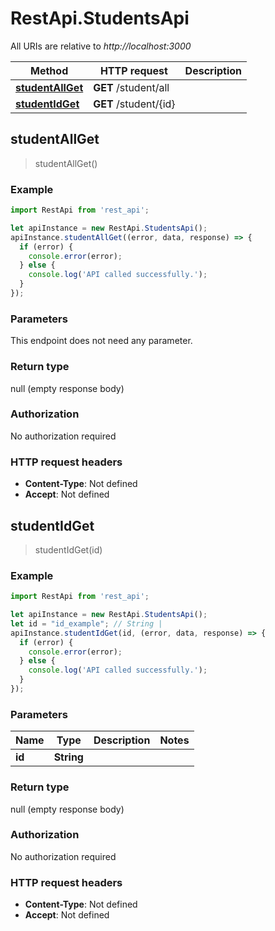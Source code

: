 # RestApi.StudentsApi

All URIs are relative to *http://localhost:3000*

Method | HTTP request | Description
------------- | ------------- | -------------
[**studentAllGet**](StudentsApi.md#studentAllGet) | **GET** /student/all | 
[**studentIdGet**](StudentsApi.md#studentIdGet) | **GET** /student/{id} | 



## studentAllGet

> studentAllGet()



### Example

```javascript
import RestApi from 'rest_api';

let apiInstance = new RestApi.StudentsApi();
apiInstance.studentAllGet((error, data, response) => {
  if (error) {
    console.error(error);
  } else {
    console.log('API called successfully.');
  }
});
```

### Parameters

This endpoint does not need any parameter.

### Return type

null (empty response body)

### Authorization

No authorization required

### HTTP request headers

- **Content-Type**: Not defined
- **Accept**: Not defined


## studentIdGet

> studentIdGet(id)



### Example

```javascript
import RestApi from 'rest_api';

let apiInstance = new RestApi.StudentsApi();
let id = "id_example"; // String | 
apiInstance.studentIdGet(id, (error, data, response) => {
  if (error) {
    console.error(error);
  } else {
    console.log('API called successfully.');
  }
});
```

### Parameters


Name | Type | Description  | Notes
------------- | ------------- | ------------- | -------------
 **id** | **String**|  | 

### Return type

null (empty response body)

### Authorization

No authorization required

### HTTP request headers

- **Content-Type**: Not defined
- **Accept**: Not defined

